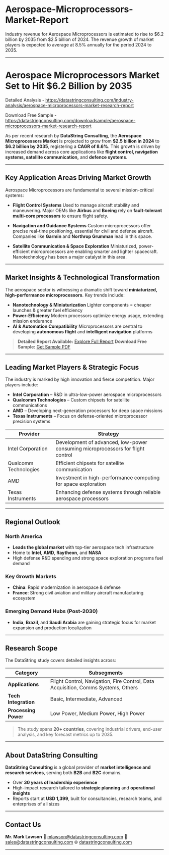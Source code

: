 # Aerospace-Microprocessors-Market-Report

Industry revenue for Aerospace Microprocessors is estimated to rise to $6.2 billion by 2035 from $2.5 billion of 2024. The revenue growth of market players is expected to average at 8.5% annually for the period 2024 to 2035.

---

# Aerospace Microprocessors Market Set to Hit \$6.2 Billion by 2035

Detailed Analysis - https://datastringconsulting.com/industry-analysis/aerospace-microprocessors-market-research-report

Download Free Sample - https://datastringconsulting.com/downloadsample/aerospace-microprocessors-market-research-report


As per recent research by **DataString Consulting**, the **Aerospace Microprocessors Market** is projected to grow from **\$2.5 billion in 2024** to **\$6.2 billion by 2035**, registering a **CAGR of 8.6%**. This growth is driven by increased demand across core applications like **flight control, navigation systems, satellite communication,** and **defence systems**.

---

## Key Application Areas Driving Market Growth

Aerospace Microprocessors are fundamental to several mission-critical systems:

* **Flight Control Systems**
  Used to manage aircraft stability and maneuvering. Major OEMs like **Airbus** and **Boeing** rely on **fault-tolerant multi-core processors** to ensure flight safety.

* **Navigation and Guidance Systems**
  Custom microprocessors offer precise real-time positioning, essential for civil and defense aircraft. Companies like **Garmin** and **Northrop Grumman** lead in this space.

* **Satellite Communication & Space Exploration**
  Miniaturized, power-efficient microprocessors are enabling smarter and lighter spacecraft. Nanotechnology has been a major catalyst in this area.

---

## Market Insights & Technological Transformation

The aerospace sector is witnessing a dramatic shift toward **miniaturized, high-performance microprocessors**. Key trends include:

* **Nanotechnology & Miniaturization**
  Lighter components = cheaper launches & greater fuel efficiency
* **Power-Efficiency**
  Modern processors optimize energy usage, extending mission endurance
* **AI & Automation Compatibility**
  Microprocessors are central to developing **autonomous flight** and **intelligent navigation** platforms

> **Detailed Report Available:** [Explore Full Report](https://datastringconsulting.com/industry-analysis/aerospace-microprocessors-market-research-report)
> **Download Free Sample:** [Get Sample PDF](https://datastringconsulting.com/downloadsample/aerospace-microprocessors-market-research-report)

---

## Leading Market Players & Strategic Focus

The industry is marked by high innovation and fierce competition. Major players include:

* **Intel Corporation** – R\&D in ultra-low-power aerospace microprocessors
* **Qualcomm Technologies** – Custom chipsets for satellite communications
* **AMD** – Developing next-generation processors for deep space missions
* **Texas Instruments** – Focus on defense-oriented microprocessor precision systems

| **Provider**          | **Strategy**                                                                    |
| --------------------- | ------------------------------------------------------------------------------- |
| Intel Corporation     | Development of advanced, low-power consuming microprocessors for flight control |
| Qualcomm Technologies | Efficient chipsets for satellite communication                                  |
| AMD                   | Investment in high-performance computing for space exploration                  |
| Texas Instruments     | Enhancing defense systems through reliable aerospace processors                 |

---

## Regional Outlook

### North America

* **Leads the global market** with top-tier aerospace tech infrastructure
* Home to **Intel**, **AMD**, **Raytheon**, and **NASA**
* High defense R\&D spending and strong space exploration programs fuel demand

### Key Growth Markets

* **China**: Rapid modernization in aerospace & defense
* **France**: Strong civil aviation and military aircraft manufacturing ecosystem

### Emerging Demand Hubs (Post-2030)

* **India**, **Brazil**, and **Saudi Arabia** are gaining strategic focus for market expansion and production localization

---

## Research Scope

The DataString study covers detailed insights across:

| **Category**         | **Subsegments**                                                                   |
| -------------------- | --------------------------------------------------------------------------------- |
| **Applications**     | Flight Control, Navigation, Fire Control, Data Acquisition, Comms Systems, Others |
| **Tech Integration** | Basic, Intermediate, Advanced                                                     |
| **Processing Power** | Low Power, Medium Power, High Power                                               |

> The study spans **20+ countries**, covering industrial drivers, end-user analysis, and key forecast metrics up to 2035.

---

## About DataString Consulting

**DataString Consulting** is a global provider of **market intelligence and research services**, serving both **B2B** and **B2C** domains.

* Over **30 years of leadership experience**
* High-impact research tailored to **strategic planning** and **operational insights**
* Reports start at **USD 1,399**, built for consultancies, research teams, and enterprises of all sizes

---

## Contact Us

**Mr. Mark Lawson**
📧 [mlawson@datastringconsulting.com](mailto:mlawson@datastringconsulting.com)
📧 [sales@datastringconsulting.com](mailto:sales@datastringconsulting.com)
🌐 [datastringconsulting.com](https://datastringconsulting.com)

---
